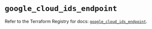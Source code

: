 # `google_cloud_ids_endpoint`

Refer to the Terraform Registry for docs: [`google_cloud_ids_endpoint`](https://registry.terraform.io/providers/hashicorp/google/6.50.0/docs/resources/cloud_ids_endpoint).
